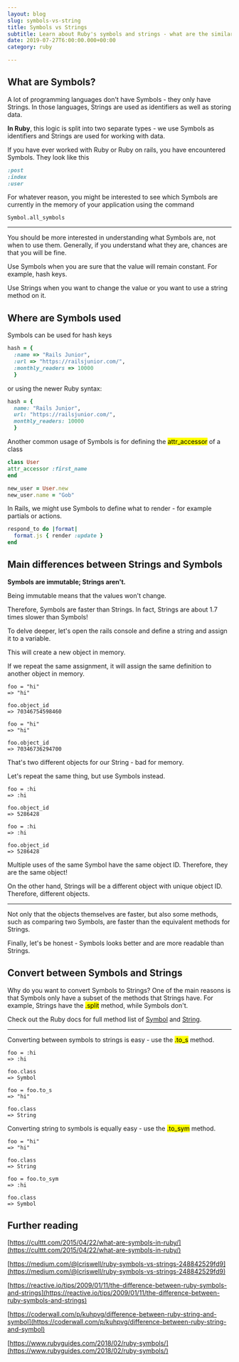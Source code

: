 ```yaml
---
layout: blog
slug: symbols-vs-string
title: Symbols vs Strings
subtitle: Learn about Ruby's symbols and strings - what are the similarities and differences and which of the two is faster
date: 2019-07-27T6:00:00.000+00:00
category: ruby

---
```


## What are Symbols?

A lot of programming languages don't have Symbols - they only have Strings. In those languages, Strings are used as identifiers as well as storing data. 

<b>In Ruby</b>, this logic is split into two separate types - we use Symbols as identifiers and Strings are used for working with data.

If you have ever worked with Ruby or Ruby on rails, you have encountered Symbols. They look like this

```rb
:post
:index
:user
```

For whatever reason, you might be interested to see which Symbols are currently in the memory of your application using the command

```console
Symbol.all_symbols
```

<hr>

You should be more interested in understanding what Symbols are, not when to use them. Generally, if you understand what they are, chances are that you will be fine.

Use Symbols when you are sure that the value will remain constant. For example, hash keys.

Use Strings when you want to change the value or you want to use a string method on it.

## Where are Symbols used

Symbols can be used for hash keys

```rb
hash = {
  :name => "Rails Junior", 
  :url => "https://railsjunior.com/", 
  :monthly_readers => 10000
  }
```

or using the newer Ruby syntax:

```rb
hash = {
  name: "Rails Junior", 
  url: "https://railsjunior.com/", 
  monthly_readers: 10000
  }
```

Another common usage of Symbols is for defining the <mark>attr_accessor</mark> of a class

```rb
class User  
attr_accessor :first_name  
end

new_user = User.new
new_user.name = "Gob"
```

In Rails, we might use Symbols to define what to render - for example partials or actions.

```rb
respond_to do |format|
  format.js { render :update }
end
```

## Main differences between Strings and Symbols

<b>Symbols are immutable; Strings aren't.</b>

Being immutable means that the values won't change. 

Therefore, Symbols are faster than Strings. In fact, Strings are about 1.7 times slower than Symbols!

To delve deeper, let's open the rails console and define a string and assign it to a variable. 

This will create a new object in memory. 

If we repeat the same assignment, it will assign the same definition to another object in memory.

```console
foo = "hi"
=> "hi" 

foo.object_id
=> 70346754598460 

foo = "hi"
=> "hi" 

foo.object_id
=> 70346736294700 
```

That's two different objects for our String - bad for memory.

Let's repeat the same thing, but use Symbols instead.

```console
foo = :hi
=> :hi 

foo.object_id
=> 5286428 

foo = :hi
=> :hi 

foo.object_id
=> 5286428 
```

Multiple uses of the same Symbol have the same object ID. Therefore, they are the same object! 

On the other hand, Strings will be a different object with unique object ID. Therefore, different objects.

<hr>

Not only that the objects themselves are faster, but also some methods, such as comparing two Symbols, are faster than the equivalent methods for Strings.

Finally, let's be honest - Symbols looks better and are more readable than Strings.

## Convert between Symbols and Strings

Why do you want to convert Symbols to Strings? One of the main reasons is that Symbols only have a subset of the methods that Strings have. For example, Strings have the <mark>.split</mark> method, while Symbols don't.

Check out the Ruby docs for full method list of <a href="https://ruby-doc.org/core-2.5.0/Symbol.html" target="_blanks">Symbol</a> and <a href="https://ruby-doc.org/core-2.4.0/String.html" target="_blanks">String</a>.

<hr>

Converting between symbols to strings is easy - use the <mark>.to_s</mark> method.

```console 
foo = :hi
=> :hi 

foo.class
=> Symbol 

foo = foo.to_s
=> "hi" 

foo.class
=> String 
```

Converting string to symbols is equally easy - use the <mark>.to_sym</mark> method.

```console
foo = "hi"
=> "hi" 

foo.class
=> String 

foo = foo.to_sym
=> :hi 

foo.class
=> Symbol 
```

## Further reading

[https://culttt.com/2015/04/22/what-are-symbols-in-ruby/](https://culttt.com/2015/04/22/what-are-symbols-in-ruby/)

[https://medium.com/@lcriswell/ruby-symbols-vs-strings-248842529fd9](https://medium.com/@lcriswell/ruby-symbols-vs-strings-248842529fd9)

[https://reactive.io/tips/2009/01/11/the-difference-between-ruby-symbols-and-strings](https://reactive.io/tips/2009/01/11/the-difference-between-ruby-symbols-and-strings)

[https://coderwall.com/p/kuhpvg/difference-between-ruby-string-and-symbol](https://coderwall.com/p/kuhpvg/difference-between-ruby-string-and-symbol)

[https://www.rubyguides.com/2018/02/ruby-symbols/](https://www.rubyguides.com/2018/02/ruby-symbols/)